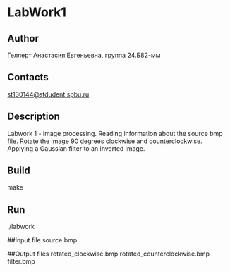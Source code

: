 # LabWork1
## Author
Геллерт Анастасия Евгеньевна, группа 24.Б82-мм
## Contacts
st130144@stdudent.spbu.ru

## Description
Labwork 1 - image processing. 
Reading information about the source bmp file. 
Rotate the image 90 degrees clockwise and counterclockwise. 
Applying a Gaussian filter to an inverted image.

## Build
make

## Run
./labwork

##Input file
source.bmp

##Output files
rotated_clockwise.bmp
rotated_counterclockwise.bmp
filter.bmp
